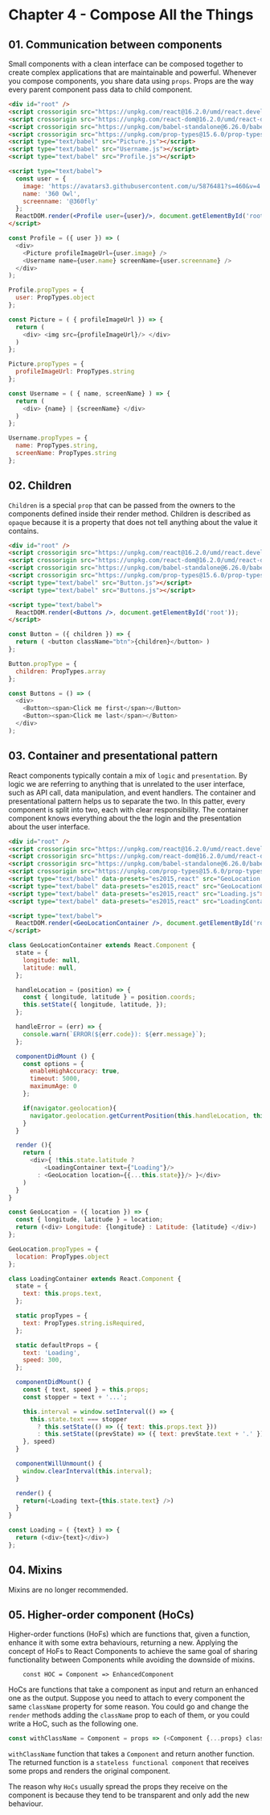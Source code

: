 # Chapter 4 - Compose All the Things

## 01. Communication between components 
Small components with a clean interface can be composed together to create complex applications that are maintainable and powerful. Whenever you compose components, you share data using `props`. Props are the way every parent component pass data to child component. 

```html
<div id="root" />
<script crossorigin src="https://unpkg.com/react@16.2.0/umd/react.development.js"></script>
<script crossorigin src="https://unpkg.com/react-dom@16.2.0/umd/react-dom.development.js"></script>
<script crossorigin src="https://unpkg.com/babel-standalone@6.26.0/babel.js"></script>
<script crossorigin src="https://unpkg.com/prop-types@15.6.0/prop-types.js"></script>
<script type="text/babel" src="Picture.js"></script>
<script type="text/babel" src="Username.js"></script>
<script type="text/babel" src="Profile.js"></script>

<script type="text/babel">
  const user = {
    image: 'https://avatars3.githubusercontent.com/u/5876481?s=460&v=4',
    name: '360 Owl',
    screenname: '@360fly'
  };
  ReactDOM.render(<Profile user={user}/>, document.getElementById('root'));
</script>
```

```javascript
const Profile = ({ user }) => (
  <div>
    <Picture profileImageUrl={user.image} />
    <Username name={user.name} screenName={user.screenname} />
  </div>
);

Profile.propTypes = {
  user: PropTypes.object
};
```

```javascript
const Picture = ( { profileImageUrl }) => {
  return (
    <div> <img src={profileImageUrl}/> </div>
  )
};

Picture.propTypes = {
  profileImageUrl: PropTypes.string
};
```

```javascript
const Username = ( { name, screenName} ) => {
  return (
    <div> {name} | {screenName} </div>
  )
};

Username.propTypes = {
  name: PropTypes.string,
  screenName: PropTypes.string
};
```

## 02. Children 
`Children` is a special `prop` that can be passed from the owners to the components defined inside their render method. Children is described as `opaque` because it is a property that does not tell anything about the value it contains.

```html
<div id="root" />
<script crossorigin src="https://unpkg.com/react@16.2.0/umd/react.development.js"></script>
<script crossorigin src="https://unpkg.com/react-dom@16.2.0/umd/react-dom.development.js"></script>
<script crossorigin src="https://unpkg.com/babel-standalone@6.26.0/babel.js"></script>
<script crossorigin src="https://unpkg.com/prop-types@15.6.0/prop-types.js"></script>
<script type="text/babel" src="Button.js"></script>
<script type="text/babel" src="Buttons.js"></script>

<script type="text/babel">
  ReactDOM.render(<Buttons />, document.getElementById('root'));
</script>
```

```javascript
const Button = ({ children }) => {
  return ( <button className="btn">{children}</button> )
};

Button.propType = {
  children: PropTypes.array
};
``` 

```javascript
const Buttons = () => (
  <div>
    <Button><span>Click me first</span></Button>
    <Button><span>Click me last</span></Button>
  </div>
);
```

## 03. Container and presentational pattern
React components typically contain a mix of `logic` and `presentation`. By logic we are referring to anything that is unrelated to the user interface, such as API call, data manipulation, and event handlers. The container and presentational pattern helps us to separate the two. In this patter, every component is split into two, each with clear responsibility. The container component knows everything about the the login and the presentation about the user interface. 

```html
<div id="root" />
<script crossorigin src="https://unpkg.com/react@16.2.0/umd/react.development.js"></script>
<script crossorigin src="https://unpkg.com/react-dom@16.2.0/umd/react-dom.development.js"></script>
<script crossorigin src="https://unpkg.com/babel-standalone@6.26.0/babel.js"></script>
<script crossorigin src="https://unpkg.com/prop-types@15.6.0/prop-types.js"></script>
<script type="text/babel" data-presets="es2015,react" src="GeoLocation.js"></script>
<script type="text/babel" data-presets="es2015,react" src="GeoLocationContainer.js"></script>
<script type="text/babel" data-presets="es2015,react" src="Loading.js"></script>
<script type="text/babel" data-presets="es2015,react" src="LoadingContainer.js"></script>

<script type="text/babel">
  ReactDOM.render(<GeoLocationContainer />, document.getElementById('root'));
</script>
```

```javascript
class GeoLocationContainer extends React.Component {
  state = {
    longitude: null,
    latitude: null,
  };

  handleLocation = (position) => {
    const { longitude, latitude } = position.coords;
    this.setState({ longitude, latitude, });
  };

  handleError = (err) => {
    console.warn(`ERROR(${err.code}): ${err.message}`);
  };

  componentDidMount () {
    const options = {
      enableHighAccuracy: true,
      timeout: 5000,
      maximumAge: 0
    };

    if(navigator.geolocation){
      navigator.geolocation.getCurrentPosition(this.handleLocation, this.handleError, options);
    }
  }

  render (){
    return (
      <div>{ !this.state.latitude ?
          <LoadingContainer text={"Loading"}/>
        : <GeoLocation location={{...this.state}}/> }</div>
    )
  }
}
```

```javascript
const GeoLocation = ({ location }) => {
  const { longitude, latitude } = location;
  return (<div> Longitude: {longitude} : Latitude: {latitude} </div>)
};

GeoLocation.propTypes = {
  location: PropTypes.object
};
```

```javascript
class LoadingContainer extends React.Component {
  state = {
    text: this.props.text,
  };

  static propTypes = {
    text: PropTypes.string.isRequired,
  };

  static defaultProps = {
    text: 'Loading',
    speed: 300,
  };

  componentDidMount() {
    const { text, speed } = this.props;
    const stopper = text + '...';

    this.interval = window.setInterval(() => {
      this.state.text === stopper
        ? this.setState(() => ({ text: this.props.text }))
        : this.setState((prevState) => ({ text: prevState.text + '.' }))
    }, speed)
  }

  componentWillUnmount() {
    window.clearInterval(this.interval);
  }

  render() {
    return(<Loading text={this.state.text} />)
  }
}
```

```javascript
const Loading = ( {text} ) => {
  return (<div>{text}</div>)
};
```

## 04. Mixins
Mixins are no longer recommended. 

## 05. Higher-order component (HoCs)
Higher-order functions (HoFs) which are functions that, given a function, enhance it with some extra behaviours, returning a new. Applying the concept of HoFs to React Components to achieve the same goal of sharing functionality between Components while avoiding the downside of mixins.

        const HOC = Component => EnhancedComponent
        
HoCs are functions that take a component as input and return an enhanced one as the output. Suppose you need to attach to every component the same `className` property for some reason. You could go and change the `render` methods adding the `className` prop to each of them, or you could write a HoC, such as the following one. 

```javascript
const withClassName = Component = props => (<Component {...props} className='my-class' />)
``` 

`withClassName` function that takes a `Component` and return another function. The returned function is a `stateless functional component` that receives some props and renders the original component. 

The reason why `HoCs` usually spread the props they receive on the component is because they tend to be transparent and only add the new behaviour.   

 